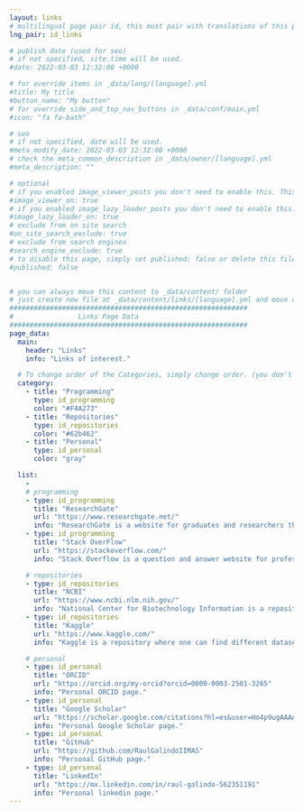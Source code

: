 ```yaml
---
layout: links
# multilingual page pair id, this must pair with translations of this page. (This name must be unique)
lng_pair: id_links

# publish date (used for seo)
# if not specified, site.time will be used.
#date: 2022-03-03 12:32:00 +0000

# for override items in _data/lang/[language].yml
#title: My title
#button_name: "My button"
# for override side_and_top_nav_buttons in _data/conf/main.yml
#icon: "fa fa-bath"

# seo
# if not specified, date will be used.
#meta_modify_date: 2022-03-03 12:32:00 +0000
# check the meta_common_description in _data/owner/[language].yml
#meta_description: ""

# optional
# if you enabled image_viewer_posts you don't need to enable this. This is only if image_viewer_posts = false
#image_viewer_on: true
# if you enabled image_lazy_loader_posts you don't need to enable this. This is only if image_lazy_loader_posts = false
#image_lazy_loader_on: true
# exclude from on site search
#on_site_search_exclude: true
# exclude from search engines
#search_engine_exclude: true
# to disable this page, simply set published: false or delete this file
#published: false


# you can always move this content to _data/content/ folder
# just create new file at _data/content/links/[language].yml and move content below.
###########################################################
#                Links Page Data
###########################################################
page_data:
  main:
    header: "Links"
    info: "Links of interest."

  # To change order of the Categories, simply change order. (you don't need to change list order.)
  category:
    - title: "Programming"
      type: id_programming
      color: "#F4A273"
    - title: "Repositories"
      type: id_repositories
      color: "#62b462"
    - title: "Personal"
      type: id_personal
      color: "gray"

  list:
    -
    # programming
    - type: id_programming
      title: "ResearchGate"
      url: "https://www.researchgate.net/"
      info: "ResearchGate is a website for graduates and researchers that collaborate in several science fields."
    - type: id_programming
      title: "Stack OverFlow"
      url: "https://stackoverflow.com/"
      info: "Stack Overflow is a question and answer website for professional and enthusiastic programmers."

    # repositories
    - type: id_repositories
      title: "NCBI"
      url: "https://www.ncbi.nlm.nih.gov/"
      info: "National Center for Biotechnology Information is a repository containing many biological datasets."
    - type: id_repositories
      title: "Kaggle"
      url: "https://www.kaggle.com/"
      info: "Kaggle is a repository where one can find different datasets in order to test your machine learning algorithms."

    # personal
    - type: id_personal
      title: "ORCID"
      url: "https://orcid.org/my-orcid?orcid=0000-0003-2501-3265"
      info: "Personal ORCID page."
    - type: id_personal
      title: "Google Scholar"
      url: "https://scholar.google.com/citations?hl=es&user=Ho4p9ugAAAAJ"
      info: "Personal Google Scholar page."
    - type: id_personal
      title: "GitHub"
      url: "https://github.com/RaulGalindoIIMAS"
      info: "Personal GitHub page."
    - type: id_personal
      title: "LinkedIn"
      url: "https://mx.linkedin.com/in/raul-galindo-562351191"
      info: "Personal linkedin page."
---
```

